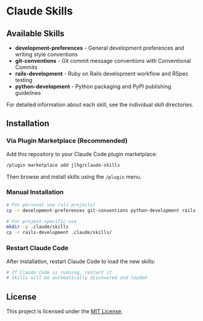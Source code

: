 # Claude Skills

## Available Skills

- **development-preferences** - General development preferences and writing style conventions
- **git-conventions** - Git commit message conventions with Conventional Commits
- **rails-development** - Ruby on Rails development workflow and RSpec testing
- **python-development** - Python packaging and PyPI publishing guidelines

For detailed information about each skill, see the individual skill directories.

## Installation

### Via Plugin Marketplace (Recommended)

Add this repository to your Claude Code plugin marketplace:

```bash
/plugin marketplace add jlhg/claude-skills
```

Then browse and install skills using the `/plugin` menu.

### Manual Installation

```bash
# For personal use (all projects)
cp -r development-preferences git-conventions python-development rails-development ~/.claude/skills/

# For project-specific use
mkdir -p .claude/skills
cp -r rails-development .claude/skills/
```

### Restart Claude Code

After installation, restart Claude Code to load the new skills:

```bash
# If Claude Code is running, restart it
# Skills will be automatically discovered and loaded
```

## License

This project is licensed under the [MIT License](LICENSE).
